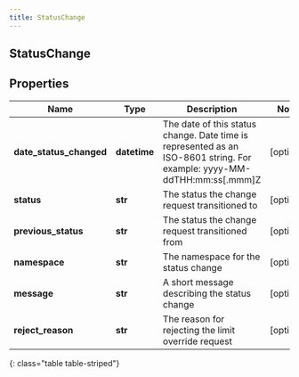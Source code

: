 ```yaml
---
title: StatusChange
---
```

## StatusChange

## Properties

|Name | Type | Description | Notes|
|------------ | ------------- | ------------- | -------------|
| **date_status_changed** | **datetime** | The date of this status change. Date time is represented as an ISO-8601 string. For example: yyyy-MM-ddTHH:mm:ss[.mmm]Z | [optional] |
| **status** | **str** | The status the change request transitioned to | [optional] |
| **previous_status** | **str** | The status the change request transitioned from | [optional] |
| **namespace** | **str** | The namespace for the status change | [optional] |
| **message** | **str** | A short message describing the status change | [optional] |
| **reject_reason** | **str** | The reason for rejecting the limit override request | [optional] |
{: class="table table-striped"}


